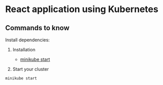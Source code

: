 # React application using Kubernetes

## Commands to know

Install dependencies:

1. Installation

    - [minikube start](https://minikube.sigs.k8s.io/docs/start/?arch=%2Fmacos%2Fx86-64%2Fstable%2Fbinary+download)

2. Start your cluster

```shell
minikube start
```
